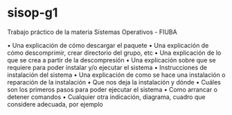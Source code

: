 # sisop-g1
Trabajo práctico de la materia Sistemas Operativos - FIUBA

•	Una explicación de cómo descargar el paquete
•	Una explicación de cómo descomprimir, crear directorio del grupo, etc
•	Una explicación de lo que se crea a partir de la descompresión
•	Una explicación sobre que se requiere para poder instalar y/o ejecutar el sistema 
•	Instrucciones de instalación del sistema 
•	Una explicación de como se hace una instalación o reparación de la instalación
•	Que nos deja la instalación y dónde
•	Cuáles son los primeros pasos para poder ejecutar el sistema
•	Como arrancar o detener comandos 
•	Cualquier otra indicación, diagrama, cuadro que considere adecuada, por ejemplo
